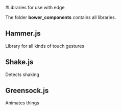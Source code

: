 #Libraries for use with edge 

The folder **bower_components** contains all libraries. 

## Hammer.js 

Library for all kinds of touch gestures 

## Shake.js

Detects shaking

## Greensock.js

Animates things 


